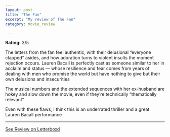 ```yaml
---
layout: post
title: "The Fan"
excerpt: "My review of The Fan"
category: movie_review

---
```


**Rating:** 3/5

The letters from the fan feel authentic, with their delusional “everyone clapped” asides, and how adoration turns to violent insults the moment rejection occurs. Lauren Bacall is perfectly cast as someone similar to her in acclaim and status — whose resilience and fear comes from years of dealing with men who promise the world but have nothing to give but their own delusions and insecurities

The musical numbers and the extended sequences with her ex-husband are hokey and slow down the movie, even if they’re technically “thematically relevant”

Even with these flaws, I think this is an underrated thriller and a great Lauren Bacall performance

<hr>

[See Review on Letterboxd](https://boxd.it/3iBc5n)
